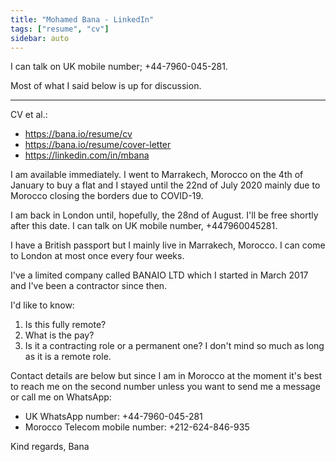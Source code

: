 ```yaml
---
title: "Mohamed Bana - LinkedIn"
tags: ["resume", "cv"]
sidebar: auto
---
```


I can talk on UK mobile number; +44-7960-045-281.

Most of what I said below is up for discussion.

---

CV et al.:

* https://bana.io/resume/cv
* https://bana.io/resume/cover-letter
* https://linkedin.com/in/mbana

I am available immediately. I went to Marrakech, Morocco on the 4th of January to buy a flat and I stayed until the 22nd of July 2020 mainly due to Morocco closing the borders due to COVID-19.

I am back in London until, hopefully, the 28nd of August. I'll be free shortly after this date. I can talk on UK mobile number, +447960045281.

I have a British passport but I mainly live in Marrakech, Morocco. I can come to London at most once every four weeks.

I've a limited company called BANAIO LTD which I started in March 2017 and I've been a contractor since then.

I'd like to know:

1. Is this fully remote?
2. What is the pay?
3. Is it a contracting role or a permanent one? I don't mind so much as long as it is a remote role.

Contact details are below but since I am in Morocco at the moment it's best to reach me on the second number unless you want to send me a message or call me on WhatsApp:

* UK WhatsApp number: +44-7960-045-281
* Morocco Telecom mobile number: +212-624-846-935

Kind regards,
Bana
